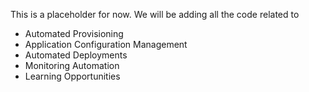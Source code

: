 This is a placeholder for now. We will be adding all the code related to 

- Automated Provisioning
- Application Configuration Management
- Automated Deployments 
- Monitoring Automation
- Learning Opportunities
